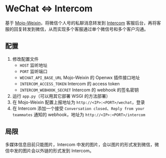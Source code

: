 # WeChat <=> Intercom

基于 [Mojo-Weixin](https://github.com/sjdy521/Mojo-Weixin)，将微信个人号的私聊消息转发到 [Intercom](https://www.intercom.com/) 客服后台，再将客服的回复转发到微信，从而实现多个客服通过单个微信号和多个客户沟通。

## 配置

1. 修改配置文件
    - `HOST` 监听地址
    - `PORT` 监听端口
    - `WECHAT_API_BASE_URL` Mojo-Weixin 的 Openwx 插件接口地址
    - `INTERCOM_ACCESS_TOKEN` Intercom 的 access token
    - `INTERCOM_WEBHOOK_SECRET` Intercom 的 webhook 的签名密钥
2. 运行 `app.py`（可以用其它部署 WSGI 的方法部署）
3. 在 Mojo-Weixin 配置上报地址为 `http://<IP>:<PORT>/wechat`，登录
4. 在 Intercom 添加一个接受 `Conversation closed`、`Reply from your teammates` 通知的 webhook，地址为 `http://<IP>:<PORT>/intercom`

## 局限

多媒体信息目前只能图片，Intercom 中发的图片，会以图片的形式发到微信，微信中发的图片会以外链的形式发到 Intercom。
